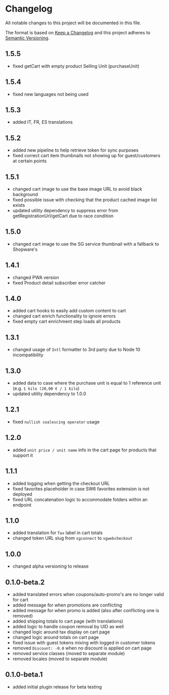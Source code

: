 # Changelog

All notable changes to this project will be documented in this file.

The format is based on [Keep a Changelog](http://keepachangelog.com/) and this project adheres
to [Semantic Versioning](http://semver.org/).

## 1.5.5

- fixed getCart with empty product Selling Unit (purchaseUnit)

## 1.5.4

- fixed new languages not being used

## 1.5.3

- added IT, FR, ES translations

## 1.5.2

- added new pipeline to help retrieve token for sync purposes
- fixed correct cart item thumbnails not showing up for guest/customers at certain points

## 1.5.1

- changed cart image to use the base image URL to avoid black background
- fixed possible issue with checking that the product cached image list exists
- updated utility dependency to suppress error from getRegistrationUrl/getCart due to race condition

## 1.5.0

- changed cart image to use the SG service thumbnail with a fallback to Shopware's

## 1.4.1

- changed PWA version
- fixed Product detail subscriber error catcher

## 1.4.0

- added cart hooks to easily add custom content to cart
- changed cart enrich functionality to ignore errors
- fixed empty cart enrichment step loads all products

## 1.3.1

- changed usage of `Intl` formatter to 3rd party due to Node 10 incompatibility

## 1.3.0

- added data to case where the purchase unit is equal to 1 reference unit (e.g. `1 kilo (20,00 € / 1 kilo`)
- updated utility dependency to 1.0.0

## 1.2.1

- fixed `nullish coalescing operator` usage

## 1.2.0

- added `unit price / unit name` info in the cart page for products that support it

## 1.1.1

- added logging when getting the checkout URL
- fixed favorites placeholder in case SW6 favorites extension is not deployed
- fixed URL concatenation logic to accommodate folders within an endpoint

## 1.1.0

- added translation for `Tax` label in cart totals
- changed token URL slug from `sgconnect` to `sgwebcheckout`

## 1.0.0

- changed alpha versioning to release

## 0.1.0-beta.2

- added translated errors when coupons/auto-promo's are no longer valid for cart
- added message for when promotions are conflicting
- added message for when promo is added (also after conflicting one is removed)
- added shipping totals to cart page (with translations)
- added logic to handle coupon removal by UID as well
- changed logic around tax display on cart page
- changed logic around totals on cart page
- fixed issue with guest tokens mixing with logged in customer tokens
- removed `Discount: -0.0` when no discount is applied on cart page
- removed service classes (moved to separate module)
- removed locales (moved to separate module)

## 0.1.0-beta.1

- added initial plugin release for beta testing

